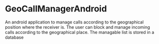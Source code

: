 GeoCallManagerAndroid
=====================

An android application to manage calls according to the geographical position where the receiver is. The user can block and 
manage incoming calls according to the geographical place. The managable list is stored in a database
